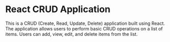 # React CRUD Application

This is a CRUD (Create, Read, Update, Delete) application built using React. The application allows users to perform basic CRUD operations on a list of items. Users can add, view, edit, and delete items from the list.
